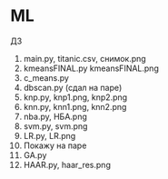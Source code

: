 # ML
ДЗ
1. main.py,
   titanic.csv,
   снимок.png
2. kmeansFINAL.py
   kmeansFINAL.png
3. c_means.py
4. dbscan.py (сдал на паре)
5. knp.py,
   knp1.png,
   knp2.png
6. knn.py, 
   knn1.png, 
   knn2.png
7. nba.py,
   НБА.png
8. svm.py,
   svm.png
9. LR.py, 
   LR.png
10. Покажу на паре
11. GA.py
12. HAAR.py,
    haar_res.png
